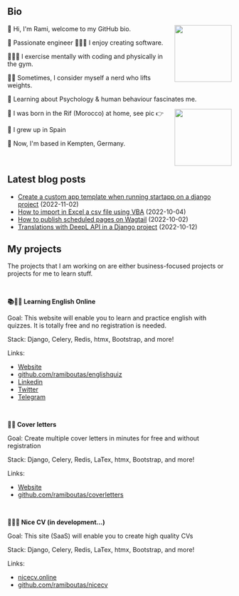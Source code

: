 ## Bio

<p><img align="right" height="128" src="https://www.ramiboutas.com/images/me/myface.png" width="128"/></p>
<p>👋 Hi, I'm Rami, welcome to my GitHub bio.</p>
<p>👷 Passionate engineer 👨🏽‍💻 I enjoy creating software.</p>
<p>👨🏽‍💻 I exercise mentally with coding and physically in the gym.</p>
<p>🏋️‍♀️ Sometimes, I consider myself a nerd who lifts weights.</p>
<p>🧠 Learning about Psychology &amp; human behaviour fascinates me.</p>
<p><img align="right" height="128" src="https://www.ramiboutas.com/images/me/birthlocation.jpg" width="128"/></p>
<p>🐣 I was born in the Rif (Morocco) at home, see pic 👉</p>
<p>🏫 I grew up in Spain</p>
<p>🚞 Now, I'm based in Kempten, Germany.</p>
<p><br/></p>

## Latest blog posts

* [Create a custom app template when running startapp on a django project](https://www.ramiboutas.com/articles/django/create-a-custom-app-template-when-running-startapp-on-a-django-project/) (2022-11-02)
* [How to import in Excel a csv file using VBA](https://www.ramiboutas.com/articles/excel/how-to-import-in-excel-a-csv-file-using-vba/) (2022-10-04)
* [How to publish scheduled pages on Wagtail](https://www.ramiboutas.com/articles/wagtail/how-to-publish-scheduled-pages-on-wagtail/) (2022-10-02)
* [Translations with DeepL API in a Django project](https://www.ramiboutas.com/articles/django/translations-with-deepl-api-in-a-django-project/) (2022-10-12)

## My projects

<p>The projects that I am working on are either business-focused projects or projects for me to learn stuff.</p>
<p><br/></p>
<p><strong>📚👨‍🏫 Learning English Online </strong></p>
<p>Goal: This website will enable you to learn and practice english with quizzes. It is totally free and no registration is needed.</p>
<p>Stack: Django, Celery, Redis, htmx, Bootstrap, and more!</p>
<p>Links:</p>
<ul> <li><a href="https://englishstuff.online" title="Check out!">Website</a> <li><a href="https://github.com/ramiboutas/englishquiz" title="Check out!">github.com/ramiboutas/englishquiz</a> <li><a href="https://www.linkedin.com/company/english-stuff-online/" title="Check out!">Linkedin</a> <li><a href="https://twitter.com/EnglishStuffOn" title="Check out!">Twitter</a> <li><a href="https://t.me/english_stuff_online" title="Check out!">Telegram</a> </li></li></li></li></li></ul>
<p><br/></p>
<p><strong>💌💼 Cover letters</strong></p>
<p>Goal: Create multiple cover letters in minutes for free and without registration</p>
<p>Stack: Django, Celery, Redis, LaTex, htmx, Bootstrap, and more!</p>
<p>Links:</p>
<ul> <li><a href="https://coverletters.ramiboutas.com" title="Check out!">Website</a> <li><a href="https://github.com/ramiboutas/coverletters" title="Check out!">github.com/ramiboutas/coverletters</a> </li></li></ul>
<p><br/></p>
<p><strong>📑👩‍⚕️ Nice CV (in development...)</strong></p>
<p>Goal: This site (SaaS) will enable you to create high quality CVs</p>
<p>Stack: Django, Celery, Redis, LaTex, htmx, Bootstrap, and more!</p>
<p>Links:</p>
<ul> <li><a href="https://nicecv.online" title="Check out!">nicecv.online</a> <li><a href="https://github.com/ramiboutas/nicecv" title="Check out!">github.com/ramiboutas/nicecv</a> </li></li></ul>